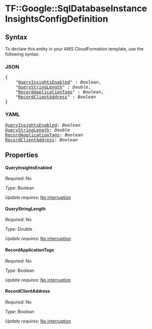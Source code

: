 # TF::Google::SqlDatabaseInstance InsightsConfigDefinition

## Syntax

To declare this entity in your AWS CloudFormation template, use the following syntax:

### JSON

<pre>
{
    "<a href="#queryinsightsenabled" title="QueryInsightsEnabled">QueryInsightsEnabled</a>" : <i>Boolean</i>,
    "<a href="#querystringlength" title="QueryStringLength">QueryStringLength</a>" : <i>Double</i>,
    "<a href="#recordapplicationtags" title="RecordApplicationTags">RecordApplicationTags</a>" : <i>Boolean</i>,
    "<a href="#recordclientaddress" title="RecordClientAddress">RecordClientAddress</a>" : <i>Boolean</i>
}
</pre>

### YAML

<pre>
<a href="#queryinsightsenabled" title="QueryInsightsEnabled">QueryInsightsEnabled</a>: <i>Boolean</i>
<a href="#querystringlength" title="QueryStringLength">QueryStringLength</a>: <i>Double</i>
<a href="#recordapplicationtags" title="RecordApplicationTags">RecordApplicationTags</a>: <i>Boolean</i>
<a href="#recordclientaddress" title="RecordClientAddress">RecordClientAddress</a>: <i>Boolean</i>
</pre>

## Properties

#### QueryInsightsEnabled

_Required_: No

_Type_: Boolean

_Update requires_: [No interruption](https://docs.aws.amazon.com/AWSCloudFormation/latest/UserGuide/using-cfn-updating-stacks-update-behaviors.html#update-no-interrupt)

#### QueryStringLength

_Required_: No

_Type_: Double

_Update requires_: [No interruption](https://docs.aws.amazon.com/AWSCloudFormation/latest/UserGuide/using-cfn-updating-stacks-update-behaviors.html#update-no-interrupt)

#### RecordApplicationTags

_Required_: No

_Type_: Boolean

_Update requires_: [No interruption](https://docs.aws.amazon.com/AWSCloudFormation/latest/UserGuide/using-cfn-updating-stacks-update-behaviors.html#update-no-interrupt)

#### RecordClientAddress

_Required_: No

_Type_: Boolean

_Update requires_: [No interruption](https://docs.aws.amazon.com/AWSCloudFormation/latest/UserGuide/using-cfn-updating-stacks-update-behaviors.html#update-no-interrupt)

